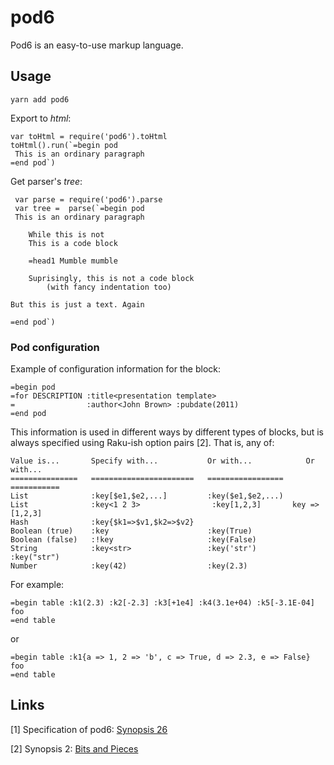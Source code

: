 # pod6

Pod6 is an easy-to-use markup language.

## Usage

```
yarn add pod6
```
Export to *html*:

```
var toHtml = require('pod6').toHtml
toHtml().run(`=begin pod
 This is an ordinary paragraph
=end pod`)
```

Get parser's *tree*:

```
 var parse = require('pod6').parse
 var tree =  parse(`=begin pod
 This is an ordinary paragraph

    While this is not
    This is a code block
    
    =head1 Mumble mumble
    
    Suprisingly, this is not a code block
        (with fancy indentation too)

But this is just a text. Again

=end pod`)
```

### Pod configuration

Example of configuration information for the block:

```
=begin pod
=for DESCRIPTION :title<presentation template>
=                :author<John Brown> :pubdate(2011)
=end pod
```

This information is used in different ways by different types of blocks,
but is always specified using Raku-ish option pairs [2]. That is, any of:


```
Value is...       Specify with...           Or with...            Or with...
===============   =======================   =================   ===========
List              :key[$e1,$e2,...]         :key($e1,$e2,...)
List              :key<1 2 3>                :key[1,2,3]       key => [1,2,3]
Hash              :key{$k1=>$v1,$k2=>$v2}
Boolean (true)    :key                      :key(True)
Boolean (false)   :!key                     :key(False)
String            :key<str>                 :key('str')         :key("str")
Number            :key(42)                  :key(2.3) 
```

For example:

```
=begin table :k1(2.3) :k2[-2.3] :k3[+1e4] :k4(3.1e+04) :k5[-3.1E-04]
foo
=end table
```
or 

```
=begin table :k1{a => 1, 2 => 'b', c => True, d => 2.3, e => False}
foo
=end table
```

## Links 

[1] Specification of pod6: [Synopsis 26](https://github.com/perl6/specs/blob/master/S26-documentation.pod) 

[2] Synopsis 2: [Bits and Pieces](https://github.com/Raku/old-design-docs/blob/master/S02-bits.pod)


```

```
